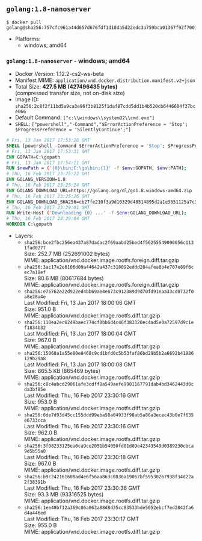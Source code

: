 ## `golang:1.8-nanoserver`

```console
$ docker pull golang@sha256:757cfc961a44d657d676fdf1d18da5d22edc3a759bca01367f92f700103d195a
```

-	Platforms:
	-	windows; amd64

### `golang:1.8-nanoserver` - windows; amd64

-	Docker Version: 1.12.2-cs2-ws-beta
-	Manifest MIME: `application/vnd.docker.distribution.manifest.v2+json`
-	Total Size: **427.5 MB (427496435 bytes)**  
	(compressed transfer size, not on-disk size)
-	Image ID: `sha256:2c8f2f11bd5a9ca3e96f3b8125f1daf87cdd5dd1b4b520cb6446604f37bce066`
-	Default Command: `["c:\\windows\\system32\\cmd.exe"]`
-	`SHELL`: `["powershell","-Command","$ErrorActionPreference = 'Stop'; $ProgressPreference = 'SilentlyContinue';"]`

```dockerfile
# Fri, 13 Jan 2017 17:53:28 GMT
SHELL [powershell -Command $ErrorActionPreference = 'Stop'; $ProgressPreference = 'SilentlyContinue';]
# Fri, 13 Jan 2017 17:53:31 GMT
ENV GOPATH=C:\gopath
# Fri, 13 Jan 2017 17:54:11 GMT
RUN $newPath = ('{0}\bin;C:\go\bin;{1}' -f $env:GOPATH, $env:PATH); 	Write-Host ('Updating PATH: {0}' -f $newPath); 	setx /M PATH $newPath;
# Thu, 16 Feb 2017 23:25:22 GMT
ENV GOLANG_VERSION=1.8
# Thu, 16 Feb 2017 23:25:24 GMT
ENV GOLANG_DOWNLOAD_URL=https://golang.org/dl/go1.8.windows-amd64.zip
# Thu, 16 Feb 2017 23:25:26 GMT
ENV GOLANG_DOWNLOAD_SHA256=cb27fe210f3a9d10329d48514895d2a1e3651125a7c3c758f0358a5bfc0e3060
# Thu, 16 Feb 2017 23:29:01 GMT
RUN Write-Host ('Downloading {0} ...' -f $env:GOLANG_DOWNLOAD_URL); 	Invoke-WebRequest -Uri $env:GOLANG_DOWNLOAD_URL -OutFile 'go.zip'; 		Write-Host ('Verifying sha256 ({0}) ...' -f $env:GOLANG_DOWNLOAD_SHA256); 	if ((Get-FileHash go.zip -Algorithm sha256).Hash -ne $env:GOLANG_DOWNLOAD_SHA256) { 		Write-Host 'FAILED!'; 		exit 1; 	}; 		Write-Host 'Expanding ...'; 	Expand-Archive go.zip -DestinationPath C:\; 		Write-Host 'Verifying install ("go version") ...'; 	go version; 		Write-Host 'Removing ...'; 	Remove-Item go.zip -Force; 		Write-Host 'Complete.';
# Thu, 16 Feb 2017 23:29:04 GMT
WORKDIR C:\gopath
```

-	Layers:
	-	`sha256:bce2fbc256ea437a87dadac2f69aabd25bed4f56255549090056c1131fad0277`  
		Size: 252.7 MB (252691002 bytes)  
		MIME: application/vnd.docker.image.rootfs.foreign.diff.tar.gzip
	-	`sha256:3ac17e2e6106d09a44642a437c318092eddd284afea0b4e707e89f6cec7a18ef`  
		Size: 80.6 MB (80617684 bytes)  
		MIME: application/vnd.docker.image.rootfs.foreign.diff.tar.gzip
	-	`sha256:e75762e22d922ed4bb69ae4e673c912389d9d70fd91eaa33cd0732f0a8e28a4e`  
		Last Modified: Fri, 13 Jan 2017 18:00:06 GMT  
		Size: 951.0 B  
		MIME: application/vnd.docker.image.rootfs.diff.tar.gzip
	-	`sha256:110ea2ec6249baec774cf0bb6d4c46f383320ec4ad5e0a72597d9c1ef1834b32`  
		Last Modified: Fri, 13 Jan 2017 18:00:04 GMT  
		Size: 967.0 B  
		MIME: application/vnd.docker.image.rootfs.diff.tar.gzip
	-	`sha256:15068a1a55e80e8468c9cd1bfd0c5b53faf86bd29b5b2a6692b41986129b29a8`  
		Last Modified: Fri, 13 Jan 2017 18:00:08 GMT  
		Size: 865.5 KB (865469 bytes)  
		MIME: application/vnd.docker.image.rootfs.diff.tar.gzip
	-	`sha256:c8c4abcd29061afe3cdff8a549aefe9901167791dab4bd3462443d0cda3bf85e`  
		Last Modified: Thu, 16 Feb 2017 23:30:16 GMT  
		Size: 953.0 B  
		MIME: application/vnd.docker.image.rootfs.diff.tar.gzip
	-	`sha256:6de7d93d45cc155ddd99eba58a04933f98ab5a86a3ecec43b0e7f635e6733cca`  
		Last Modified: Thu, 16 Feb 2017 23:30:16 GMT  
		Size: 962.0 B  
		MIME: application/vnd.docker.image.rootfs.diff.tar.gzip
	-	`sha256:3f08233125ea0ca9ce2051b54050fd01d09e42343549d0389230cbca9d5b55a8`  
		Last Modified: Thu, 16 Feb 2017 23:30:18 GMT  
		Size: 967.0 B  
		MIME: application/vnd.docker.image.rootfs.diff.tar.gzip
	-	`sha256:b9c242161608ad4e6f56aa863c0836a19067bf59530267938f34d22a2f38391b`  
		Last Modified: Thu, 16 Feb 2017 23:30:36 GMT  
		Size: 93.3 MB (93316525 bytes)  
		MIME: application/vnd.docker.image.rootfs.diff.tar.gzip
	-	`sha256:1ee48bf12a369c06a063a88d8d35cc83533bde5052ebcf7ed2842fa6d4a446ed`  
		Last Modified: Thu, 16 Feb 2017 23:30:17 GMT  
		Size: 955.0 B  
		MIME: application/vnd.docker.image.rootfs.diff.tar.gzip
